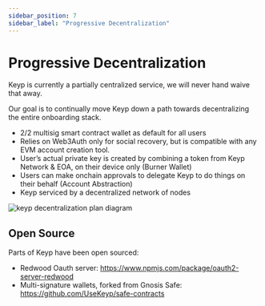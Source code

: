 ```yaml
---
sidebar_position: 7
sidebar_label: "Progressive Decentralization"
---
```


# Progressive Decentralization

Keyp is currently a partially centralized service, we will never hand waive that away.

Our goal is to continually move Keyp down a path towards decentralizing the entire onboarding stack.

- 2/2 multisig smart contract wallet as default for all users
- Relies on Web3Auth only for social recovery, but is compatible with any EVM account creation tool.
- User’s actual private key is created by combining a token from Keyp Network & EOA, on their device only (Burner Wallet)
- Users can make onchain approvals to delegate Keyp to do things on their behalf (Account Abstraction)
- Keyp serviced by a decentralized network of nodes

![keyp decentralization plan diagram](/img/Keyp_Architecture_Roadmap_v5.png)

## Open Source

Parts of Keyp have been open sourced:

- Redwood Oauth server: https://www.npmjs.com/package/oauth2-server-redwood
- Multi-signature wallets, forked from Gnosis Safe: https://github.com/UseKeyp/safe-contracts
